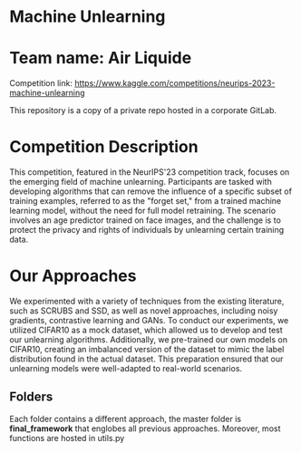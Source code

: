 # Machine Unlearning
# Team name: Air Liquide

Competition link: https://www.kaggle.com/competitions/neurips-2023-machine-unlearning

This repository is a copy of a private repo hosted in a corporate GitLab.

# Competition Description
This competition, featured in the NeurIPS'23 competition track, focuses on the emerging field of machine unlearning. Participants are tasked with developing algorithms that can remove the influence of a specific subset of training examples, referred to as the "forget set," from a trained machine learning model, without the need for full model retraining. The scenario involves an age predictor trained on face images, and the challenge is to protect the privacy and rights of individuals by unlearning certain training data.

# Our Approaches
We experimented with a variety of techniques from the existing literature, such as SCRUBS and SSD, as well as novel approaches, including noisy gradients, contrastive learning and GANs. To conduct our experiments, we utilized CIFAR10 as a mock dataset, which allowed us to develop and test our unlearning algorithms. Additionally, we pre-trained our own models on CIFAR10, creating an imbalanced version of the dataset to mimic the label distribution found in the actual dataset. This preparation ensured that our unlearning models were well-adapted to real-world scenarios.


## Folders
Each folder contains a different approach, the master folder is **final_framework** that englobes all previous approaches. Moreover, most functions are hosted in utils.py
